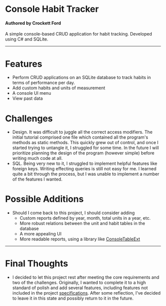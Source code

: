# Console Habit Tracker
#### Authored by Crockett Ford

A simple console-based CRUD application for habit tracking. 
Developed using C# and SQLite.

--------------------------------------------------------------------------------

# Features

- Perform CRUD applications on an SQLite database to track habits in terms of performance per day.
- Add custom habits and units of measurement
- A console UI menu 
- View past data


# Challenges

- Design. It was difficult to juggle all the correct access modifiers. The initial tutorial comprised one file which contained all the program's methods as static methods. This quickly grew out of control, and once I started trying to untangle it, I struggled for some time. In the future I will prioritize planning the design of the program (however simple) before writing much code at all.
- SQL. Being very new to it, I struggled to implement helpful features like foreign keys. Writing effecting queries is still not easy for me. I learned quite a bit through the process, but I was unable to implement a number of the features I wanted.


# Possible Additions
- Should I come back to this project, I should consider adding
	- Custom reports defined by year, month, total units in a year, etc.
	- More robust relations between the unit and habit tables in the database
	- A more appealing UI
	- More readable reports, using a library like [ConsoleTableExt](https://github.com/minhhungit/ConsoleTableExt)

------------------------------------------------------------------------------------

# Final Thoughts
- I decided to let this project rest after meeting the core requirements and two of the challenges. Originally, I wanted to complete it to a high standard of polish and add several features, including features not included in the project [specifications](https://thecsharpacademy.com/project/12). After some reflection, I've decided to leave it in this state and possibly return to it in the future.
